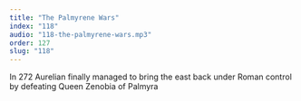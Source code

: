 ```yaml
---
title: "The Palmyrene Wars"
index: "118"
audio: "118-the-palmyrene-wars.mp3"
order: 127
slug: "118"
---
```


In 272 Aurelian finally managed to bring the east back under Roman control by defeating Queen Zenobia of Palmyra


